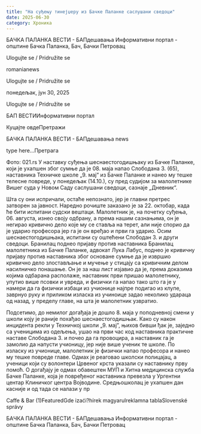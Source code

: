 ```yaml
---
title: "На суђењу тинејџеру из Бачке Паланке саслушани сведоци"
date: 2025-06-30
category: Хроника
---
```


БАЧКА ПАЛАНКА ВЕСТИ - БАПдешавања Информативни портал - општине Бачка Паланка, Бач, Бачки Петровац

Ulogujte se / Pridružite se

romanianews

Ulogujte se / Pridružite se

понедељак, јун 30, 2025

Ulogujte se / Pridružite se

БАП ВЕСТИИнформативни портал

Куцајте овдеПретражи

БАЧКА ПАЛАНКА ВЕСТИ - БАПдешавања news

type here...Претрага

Фото: 021.rs
            У наставку суђења шеснаестогодишњаку из Бачке Паланке, који је ухапшен због сумње да је 08. маја напао Слободана З. (65), наставника Техничке школе „9. мај“ из Бачке Паланке и нанео му тешке телесне повреде, у понедељак (14.10.), су пред судијом за малолетнике Вишег суда у Новом Саду саслушани сведоци, сазнаје „Дневник“.

Шта су они испричали, остаће непознато, јер је главни претрес затворен за јавност. Наредно рочиште заказано је за 22. октобар, када ће бити испитани судски вештаци.
Малолетник је, на почетку суђења, 06. августа, изнео своју одбрану, а према нашим сазнањима, он је негирао кривично дело које му се ставља на терет, али није спорио да је ударио професора јер га је он вређао и први га ударио. Осим шеснаестогодишњака, испитани су оштећени Слободан З. и други сведоци.
Бранилац поднео пријаву против наставника
Бранилац малолетника из Бачке Паланке, адвокат Лука Лабус, поднео је кривичну пријаву против наставника због основане сумње да је извршио кривично дело злостављање и мучење у стицају са кривичним делом насилничко понашање. Он је за наш лист изјавио да је, према доказима којима одбарана располаже, наставник први пришао малолетнику, упутио више псовки и увреда, и физички га напао тако што га је у намери да га физички избаци из учионице најпре подигао из клупе, заврнуо руку и приликом изласка из учиноице задао неколико удараца од назад, у пределу главе, на шта је малолетник узвратио.


Подсетимо, до немилог догађаја је дошло 8. маја у поподневној смени у школи коју је раније похађао шеснаестогодишњак. Како су након инцидента рекли у Техничкој школи „9. мај”, њихов бивши ђак је, заједно са ученицима из одељења, ушао на први час код наставника практичне наставе Слободана З. и почео да га провоцира, а наставник га је замолио да напусти учионицу, јер није више ученик те школе.
По изласку из учионице, малолетник је физички напао професора и нанео му тешке повреде главе. Одмах је реаговао школски полицајац, а ученици који су волонтери Црвеног крста указали су наставнику прву помоћ. О догађају је одмах обавештен МУП и Хитна медицинска служба Бачке Паланке, која је повређеног наставника превезла у Ургентни центар Клиничког центра Војводине.
Средњошколац је ухапшен дан касније и од тада се налази у пр

Caffe & Bar (1)FeaturedGde izaći?hírek magyarulreklamna tablaSlovenské správy

БАЧКА ПАЛАНКА ВЕСТИ - БАПдешавања Информативни портал - општине Бачка Паланка, Бач, Бачки Петровац
